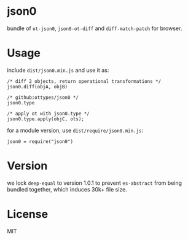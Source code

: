 # json0

bundle of `ot-json0`, `json0-ot-diff` and `diff-match-patch` for browser.


# Usage

include `dist/json0.min.js` and use it as:

    /* diff 2 objects, return operational transformations */
    json0.diff(objA, objB)

    /* github:ottypes/json0 */
    json0.type 

    /* apply ot with json0.type */
    json0.type.apply(objC, ots);


for a module version, use `dist/require/json0.min.js`:

    json0 = require("json0")


# Version

we lock `deep-equal` to version 1.0.1 to prevent `es-abstract` from being bundled together, which induces 30k+ file size.


# License 

MIT

